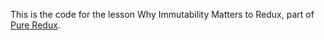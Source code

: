 This is the code for the lesson Why Immutability Matters to Redux, part of [Pure Redux](https://daveceddia.com/pure-redux/).

